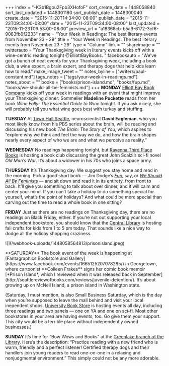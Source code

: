 +++
index = "-K3b1Bgou2Fpb3XHofoF"
sort_create_date = 1448058840
sort_last_updated = 1448301180
sort_publish_date = 1448300040
create_date = "2015-11-20T14:34:00-08:00"
publish_date = "2015-11-23T09:34:00-08:00"
date = "2015-11-23T09:34:00-08:00"
last_updated = "2015-11-23T09:53:00-08:00"
preview_url = "a18368cb-b5a9-6172-3cf6-9083fb0f2233"
name = "Your Week in Readings: The best literary events from November 23 - 29"
title = "Your Week in Readings: The best literary events from November 23 - 29"
type = "Column"
link = ""
shareimage = ""
twitterauto = "Your Thanksgiving week in literary events kicks off with a wine-centric reading tonight @ElliottBayBooks. "
facebookauto = "We've got a bunch of neat events for your Thanksgiving week, including a book club, a wine expert, a brain expert, and therapy dogs that help kids learn how to read."
make_image_tweet = ""
notes_byline = ["writers/paul-constant.md"]
tags_notes = ["tags/your-week-in-readings.md"]
notes_about = ""
books = ["books/prison-island.md", "books/fup.md", "books/we-should-all-be-feminists.md"]
+++
**MONDAY** [Elliott Bay Book Company](http://www.elliottbaybook.com/event/madeline-puckette) kicks off your week in readings with an event that might improve your Thanksgiving dinner:  Sommelier **Madeline Puckette** reads from her book *Wine Folly: The Essential Guide to Wine* tonight. If you ask nicely, she will probably tell you what wine goes best with turkey and stuffing.

**TUESDAY** At [Town Hall Seattle](http://www2.bookstore.washington.edu/_events/events_cal.taf?evmonth=11&evyear=2015&eventid=2015072013182400&pre=20151112&pst=20151128), neuroscientist **David Eagleman**, who you most likely know from his PBS series about the brain, will be reading and discussing his new book *The Brain: The Story of You*, which aspires to “explore why we think and feel the way we do, and how the brain shapes nearly every aspect of who we are and what we perceive as reality.”

**WEDNESDAY** No readings happening tonight, but [Ravenna Third Place Books](http://www.thirdplacebooks.com/event/ravenna-book-club-13) is hosting a book club discussing the great John Scalzi’s sci-fi novel *Old Man’s War*. It’s about a widower in his 70s who joins a space army.

**THURSDAY** It’s Thanksgiving day. We suggest you stay home and read in the morning. Pick a good short book — Jim Dodge’s [*Fup*](http://seattlereviewofbooks.com/notes/2015/07/03/phinney-books-the-elkin-test-and-the-eternal-joy-of-fup/), say, or [*We Should All Be Feminists*](http://seattlereviewofbooks.com/reviews/you-specifically-should-be-a-feminist/) — and sit down and read it in its entirety, from front to back. It’ll give you something to talk about over dinner, and it will calm and center your mind. If you can’t take a holiday to do something special for yourself, what’s the point of holidays? And what could be more special than carving out the time to read a whole book in one sitting?

**FRIDAY** Just as there are no readings on Thanksgiving day, there are no readings on Black Friday, either. If you’re not out supporting your local independent bookstore, you should know that the [Central Library](http://www.spl.org/calendar-of-events?trumbaEmbed=view%3Devent%26eventid%3D117092327) is hosting fall crafts for kids from 1 to 5 pm today. That sounds like a nice way to dodge all the holiday shopping craziness.

<p class="image-left">![](/webhook-uploads/1448058564813/prisonisland.jpeg)</p>**SATURDAY** The book event of the week is happening at [Fantagraphics Bookstore and Gallery](https://www.facebook.com/events/1665125207078285/) in Georgetown, where cartoonist **Colleen Frakes** signs her comic book memoir [*Prison Island*, which I reviewed when it was released back in September](http://seattlereviewofbooks.com/reviews/juvenile-detention/). It’s about growing up on McNeil Island, a prison island in Washington state.

(Saturday, I must mention, is also Small Business Saturday, which is the day when you’re supposed to leave the mall behind and visit your local inependent shops. [University Book Store](http://www2.bookstore.washington.edu/_events/events_cal.taf?evmonth=11&evyear=2015&eventid=2015102310074800) is hosting events all day, including three readings and two panels — one on YA and one on sci-fi. Most other bookstores in your area are having events, too. Go give them your support. This city would be a terrible place without independently owned businesses.)

**SUNDAY**  It’s time for “Bow Wows and Books” at the [Greenlake branch of the Library](http://www.spl.org/calendar-of-events?trumbaEmbed=view%3Devent%26eventid%3D116295839). Here’s the description: “Practice reading with a new friend who is warm, friendly and a perfect listener! Certified therapy dogs and their handlers join young readers to read one-on-one in a relaxing and nonjudgmental environment.” This simply could not be any more adorable.